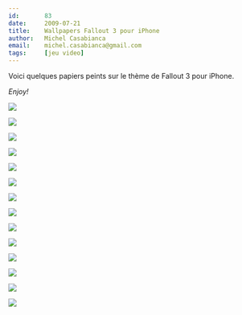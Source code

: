 ```yaml
---
id:       83
date:     2009-07-21
title:    Wallpapers Fallout 3 pour iPhone
author:   Michel Casabianca
email:    michel.casabianca@gmail.com
tags:     [jeu video]
---
```


Voici quelques papiers peints sur le thème de Fallout 3 pour iPhone.

*Enjoy!*

![](fallout-14.png)

![](fallout-13.png)

![](fallout-12.png)

![](fallout-11.png)

![](fallout-10.png)

![](fallout-9.png)

![](fallout-8.png)

![](fallout-7.png)

![](fallout-6.png)

![](fallout-5.png)

![](fallout-4.png)

![](fallout-3.png)

![](fallout-2.png)

![](fallout-1.png)

